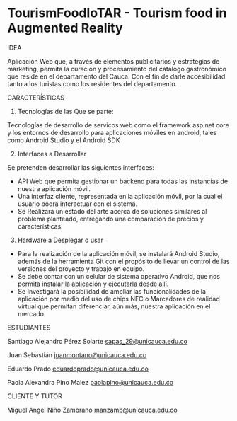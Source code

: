 # TourismFoodIoTAR - Tourism food in Augmented Reality

IDEA

Aplicación Web que, a través de elementos publicitarios y estrategias de marketing, permita la curación y procesamiento del catálogo gastronómico que reside en el departamento del Cauca. Con el fin de darle accesibilidad tanto a los turistas como los residentes del departamento.

CARACTERÍSTICAS

1. Tecnologías de las Que se parte:

Tecnologías de desarrollo de servicos web como el framework asp.net core y los entornos de desarrollo para aplicaciones móviles en android, tales como Android Studio y el Android SDK

2. Interfaces a Desarrollar

Se pretenden desarrollar las siguientes interfaces:

- API Web que permita gestionar un backend para todas las instancias de nuestra aplicación móvil.
- Una interfaz cliente, representada en la aplicación móvil, por la cual el usuario podrá interactuar con el sistema.
- Se Realizará un estado del arte acerca de soluciones similares al problema planteado, entregando una comparación de precios y características.

3. Hardware a Desplegar o usar

- Para la realización de la aplicación móvil, se instalará Android Studio, además de la herramienta Git con el propósito de llevar un control de las versiones del proyecto y trabajo en equipo.
- Se debe contar con un celular de sistema operativo Android, que nos permita instalar la aplicación y ejecutarla desde allí.
- Se Investigará la posibilidad de ampliar las funcionalidades de la aplicación por medio del uso de chips NFC o Marcadores de realidad virtual que permitan diferenciar, aún más, nuestra aplicación en el mercado.

ESTUDIANTES

Santiago Alejandro Pérez Solarte sapas_29@unicauca.edu.co

Juan Sebastián juanmontano@unicauca.edu.co

Eduardo Prado eduardoprado@unicauca.edu.co

Paola Alexandra Pino Malez paolapino@unicauca.edu.co


CLIENTE Y TUTOR

Miguel Angel Niño Zambrano manzamb@unicauca.edu.co
